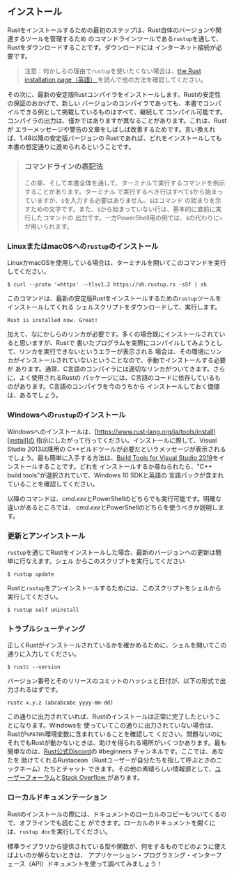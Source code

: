 <!--
## Installation
-->
## インストール

<!--
The first step is to install Rust. We’ll download Rust through `rustup`, a
command line tool for managing Rust versions and associated tools. You’ll need
an internet connection for the download.
-->
Rustをインストールするための最初のステップは、Rust自体のバージョンや関連するツールを管理するため
のコマンドラインツールである`rustup`を通して、Rustをダウンロードすることです。ダウンロードには
インターネット接続が必要です。

<!--
> Note: If you prefer not to use `rustup` for some reason, please see [the Rust
> installation page](https://www.rust-lang.org/tools/install) for other options.
-->
> 注意：何かしらの理由で`rustup`を使いたくない場合は、[the Rust installation page（英語）
> ](https://www.rust-lang.org/tools/install) を読んで他の方法を確認してください。

<!--
The following steps install the latest stable version of the Rust compiler.
Rust’s stability guarantees ensure that all the examples in the book that
compile will continue to compile with newer Rust versions. The output might
differ slightly between versions, because Rust often improves error messages
and warnings. In other words, any newer, stable version of Rust you install
using these steps should work as expected with the content of this book.
-->
その次に、最新の安定版Rustコンパイラをインストールします。Rustの安定性の保証のおかげで、新しい
バージョンのコンパイラであっても、本書でコンパイルできる例として掲載しているものはすべて、継続して
コンパイル可能です。コンパイラの出力は、僅かではありますが異なることがあります。これは、Rustが
エラーメッセージや警告の文章をしばしば改善するためです。言い換えれば、1.48以降の安定版バージョンの
Rustであれば、どれをインストールしても本書の想定通りに進められるということです。

<!--
> ### Command Line Notation
>
> In this chapter and throughout the book, we’ll show some commands used in the
> terminal. Lines that you should enter in a terminal all start with `$`. You
> don’t need to type in the `$` character; it indicates the start of each
> command. Lines that don’t start with `$` typically show the output of the
> previous command. Additionally, PowerShell-specific examples will use `>`
> rather than `$`.
-->
> ### コマンドラインの表記法
> 
> この章、そして本書全体を通して、ターミナルで実行するコマンドを例示することがあります。ターミナル
> で実行するべき行はすべて`$`から始まっていますが、`$`を入力する必要はありません。`$`はコマンド
> の始まりを示すための文字です。また、`$`から始まっていない行は、基本的に直前に実行したコマンドの
> 出力です。一方PowerShell用の例では、`$`の代わりに`>`が用いられます。

<!--
### Installing `rustup` on Linux or macOS
-->
### LinuxまたはmacOSへの`rustup`のインストール

<!--
If you’re using Linux or macOS, open a terminal and enter the following command:
-->
LinuxかmacOSを使用している場合は、ターミナルを開いてこのコマンドを実行してください。

```console
$ curl --proto '=https' --tlsv1.2 https://sh.rustup.rs -sSf | sh
```

<!--
The command downloads a script and starts the installation of the `rustup`
tool, which installs the latest stable version of Rust. You might be prompted
for your password. If the install is successful, the following line will appear:
-->
このコマンドは、最新の安定版Rustをインストールするための`rustup`ツールをインストールしてくれる
シェルスクリプトをダウンロードして、実行します。

```text
Rust is installed now. Great!
```

<!--
Additionally, you’ll need a linker of some kind. It’s likely one is already
installed, but when you try to compile a Rust program and get errors indicating
that a linker could not execute, that means a linker isn’t installed on your
system and you’ll need to install one manually. C compilers usually come with
the correct linker. Check your platform’s documentation for how to install a C
compiler. Also, some common Rust packages depend on C code and will need a C
compiler. Therefore, it might be worth installing one now.
-->
加えて、なにかしらのリンカが必要です。多くの場合既にインストールされていると思いますが、Rustで
書いたプログラムを実際にコンパイルしてみようとして、リンカを実行できないというエラーが表示される
場合は、その環境にリンカがインストールされていないということなので、手動でインストールする必要が
あります。通常、C言語のコンパイラには適切なリンカがついてきます。さらに、よく使用されるRustの
パッケージには、C言語のコードに依存しているものがあります。C言語のコンパイラを今のうちから
インストールしておく価値は、あるでしょう。

<!--
### Installing `rustup` on Windows
-->
### Windowsへの`rustup`のインストール

<!--
On Windows, go to [https://www.rust-lang.org/tools/install][install] and follow
the instructions for installing Rust. At some point in the installation, you’ll
receive a message explaining that you’ll also need the C++ build tools for
Visual Studio 2013 or later. The easiest way to acquire the build tools is to
install [Build Tools for Visual Studio 2019][visualstudio]. When asked which
workloads to install make sure "C++ build tools" is selected and that the 
Windows 10 SDK and the English language pack components are included.
-->
Windowsへのインストールは、[https://www.rust-lang.org/ja/tools/install][install]の
指示にしたがって行ってください。インストールに際して、Visual Studio 2013以降用の
C++ビルドツールが必要だというメッセージが表示されるでしょう。最も簡単に入手する方法は、[Build
Tools for Visual Studio 2019][visualstudio]をインストールすることです。どれを
インストールするか尋ねられたら、"C++ build tools"が選択されていて、Windows 10 SDKと英語の
言語パックが含まれていることを確認してください。

<!--
[install]: https://www.rust-lang.org/tools/install
-->
[install]: https://www.rust-lang.org/ja/tools/install
[visualstudio]: https://visualstudio.microsoft.com/visual-cpp-build-tools/

<!--
The rest of this book uses commands that work in both *cmd.exe* and PowerShell.
If there are specific differences, we’ll explain which to use.
-->
以降のコマンドは、*cmd.exe*とPowerShellのどちらでも実行可能です。明確な違いがあるところでは、
*cmd.exe*とPowerShellのどちらを使うべきか説明します。

<!--
### Updating and Uninstalling
-->
### 更新とアンインストール

<!--
After you’ve installed Rust via `rustup`, updating to the latest version is
easy. From your shell, run the following update script:
-->
`rustup`を通じてRustをインストールした場合、最新のバージョンへの更新は簡単に行なえます。シェル
からこのスクリプトを実行してください

```console
$ rustup update
```

<!--
To uninstall Rust and `rustup`, run the following uninstall script from your
shell:
-->
Rustと`rustup`をアンインストールするためには、このスクリプトをシェルから実行してください。

```console
$ rustup self uninstall
```

<!--
### Troubleshooting
-->
### トラブルシューティング

<!--
To check whether you have Rust installed correctly, open a shell and enter this
line:
-->
正しくRustがインストールされているかを確かめるために、シェルを開いてこの通りに入力してください。

```console
$ rustc --version
```

<!--
You should see the version number, commit hash, and commit date for the latest
stable version that has been released in the following format:
-->
バージョン番号とそのリリースのコミットのハッシュと日付が、以下の形式で出力されるはずです。

```text
rustc x.y.z (abcabcabc yyyy-mm-dd)
```

<!--
If you see this information, you have installed Rust successfully! If you don’t
see this information and you’re on Windows, check that Rust is in your `%PATH%`
system variable. If that’s all correct and Rust still isn’t working, there are
a number of places you can get help. The easiest is the #beginners channel on
[the official Rust Discord][discord]. There, you can chat with other Rustaceans
(a silly nickname we call ourselves) who can help you out. Other great
resources include [the Users forum][users] and [Stack Overflow][stackoverflow].
-->
この通りに出力されていれば、Rustのインストールは正常に完了したということになります。Windowsを
使っていてこの通りに出力されていない場合は、Rustが`%PATH%`環境変数に含まれていることを確認して
ください。問題ないのにそれでもRustが動かないときは、助けを得られる場所がいくつかあります。最も
簡単なのは、[Rust公式Discord][discord]の #beginners チャンネルです。ここでは、あなたを
助けてくれるRustacean（Rustユーザーが自分たちを指して呼ぶときのニックネーム）たちとチャット
できます。その他の素晴らしい情報源として、[ユーザーフォーラム][users]と[Stack Overflow
][stackoverflow]があります。

[discord]: https://discord.gg/rust-lang
[users]: https://users.rust-lang.org/
[stackoverflow]: https://stackoverflow.com/questions/tagged/rust

<!--
### Local Documentation
-->
### ローカルドキュメンテーション

<!--
The installation of Rust also includes a copy of the documentation locally, so
you can read it offline. Run `rustup doc` to open the local documentation in
your browser.
-->
Rustのインストールの際には、ドキュメントのローカルのコピーもついてくるので、オフラインでも読むこと
ができます。ローカルのドキュメントを開くには、`rustup doc`を実行してください。

<!--
Any time a type or function is provided by the standard library and you’re not
sure what it does or how to use it, use the application programming interface
(API) documentation to find out!
-->
標準ライブラリから提供されている型や関数が、何をするものでどのように使えばよいのか解らないときは、
アプリケーション・プログラミング・インターフェース（API）ドキュメントを使って調べてみましょう！